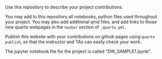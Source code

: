 Use this repository to describe your project contributions.

You may add to this repository all notebooks, python files used throughout your project. You may also add additional qmd files, and add links to those new quarto webpages in the ``navbar`` section of ``_quarto.yml``.

Publish this website with your contributions on github pages using ``quarto publish``, so that the instructor and TAs can easily check your work.

The jupyter notebook file for the project is called "DW_SAMPLE1.ipynb".
